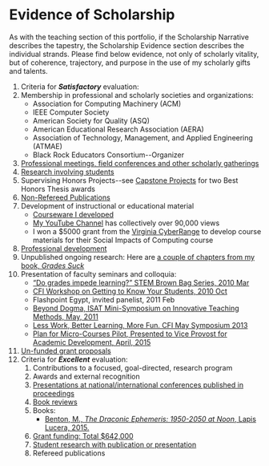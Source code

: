 # Evidence of Scholarship

As with the teaching section of this portfolio, if the Scholarship Narrative describes the tapestry, the Scholarship Evidence section describes the individual strands. Please find below evidence, not only of scholarly vitality, but of coherence, trajectory, and purpose in the use of my scholarly gifts and talents.

1. Criteria for **_Satisfactory_** evaluation:
 1. Membership in professional and scholarly societies and organizations:
    * Association for Computing Machinery (ACM)
    * IEEE Computer Society
    * American Society for Quality (ASQ)
    * American Educational Research Association (AERA)
    * Association of Technology, Management, and Applied Engineering (ATMAE)
    * Black Rock Educators Consortium--Organizer
 2. [Professional meetings, field conferences and other scholarly gatherings](/scholarship/meetings.md)
 3. [Research involving students](/scholarship/students.md)
 4. Supervising Honors Projects--see [Capstone Projects](/teaching/capstones.md) for two Best Honors Thesis awards
 5. [Non-Refereed Publications](/scholarship/non-refereed.md)
 6. Development of instructional or educational material
    * [Courseware I developed](//teaching/courseware.md)
    * [My YouTube Channel](https://www.youtube.com/channel/UCw_DS2a6hdDaHiZNOGzOAeg?view_as=subscriber) has collectively over 90,000 views
    * I won a $5000 grant from the [Virginia CyberRange](https://virginiacyberrange.org/) to develop course materials for their Social Impacts of Computing course
 7. [Professional development](/scholarship/development.md)
 8. Unpublished ongoing research: Here are [a couple of chapters from my book, _Grades Suck_](https://github.com/morphatic/isat-portfolio/raw/master/supporting_materials/publications/2015--Benton--GradesSuckDraft.pdf)
 9. Presentation of faculty seminars and colloquia:
    * [“Do grades impede learning?” STEM Brown Bag Series, 2010 Mar](https://github.com/morphatic/isat-portfolio/raw/master/supporting_materials/misc/2010--STEMBrownBag--DoGradesImpedeLearning.pdf)
    * [CFI Workshop on Getting to Know Your Students, 2010 Oct](https://github.com/morphatic/isat-portfolio/raw/master/supporting_materials/misc/2010--CFI--WorkshopClassroomClimate.pdf)
    * Flashpoint Egypt, invited panelist, 2011 Feb
    * [Beyond Dogma, ISAT Mini-Symposium on Innovative Teaching Methods, May, 2011](https://github.com/morphatic/isat-portfolio/raw/master/supporting_materials/misc/2011--ISAT--BeyondDogma.pdf)
    * [Less Work, Better Learning, More Fun. CFI May Symposium 2013](https://github.com/morphatic/isat-portfolio/blob/master/supporting_materials/misc/2013--CFI--LessWorkBetterLearningMoreFun.pdf)
    * [Plan for Micro-Courses Pilot, Presented to Vice Provost for Academic Development, April, 2015](https://github.com/morphatic/isat-portfolio/raw/master/supporting_materials/misc/2015--APC--PlanForMicroCoursePilot.pdf)
 10. [Un-funded grant proposals](/scholarship/unfunded.md)
2. Criteria for **_Excellent_** evaluation:
   1. Contributions to a focused, goal-directed, research program
   2. Awards and external recognition
   3. [Presentations at national/international conferences published in proceedings](/scholarship/international.md)
   4. [Book reviews](/scholarship/reviews.md)
   5. Books:
      * [Benton, M., _The Draconic Ephemeris: 1950-2050 at Noon_, Lapis Lucera, 2015.](http://amzn.to/2xxdAnM)
   6. [Grant funding: Total $642,000](/scholarship/funding.md)
   7. [Student research with publication or presentation](/scholarship/students.md)
   8. Refereed publications
